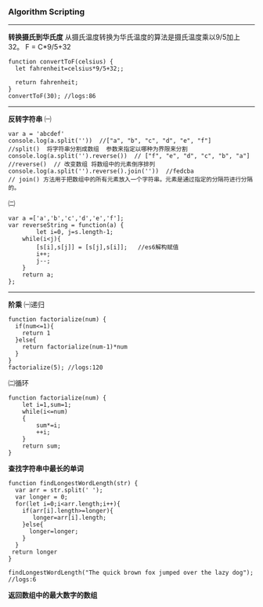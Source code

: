 ### Algorithm Scripting
---
**转换摄氏到华氏度**
从摄氏温度转换为华氏温度的算法是摄氏温度乘以9/5加上32。
F = C*9/5+32
```
function convertToF(celsius) {
  let fahrenheit=celsius*9/5+32;;
  
  return fahrenheit;
}
convertToF(30); //logs:86
```
---
**反转字符串**
㈠
```
var a = 'abcdef'
console.log(a.split(''))  //["a", "b", "c", "d", "e", "f"]
//split()  将字符串分割成数组  参数来指定以哪种为界限来分割
console.log(a.split('').reverse())  // ["f", "e", "d", "c", "b", "a"]
//reverse()  // 改变数组 将数组中的元素倒序排列
console.log(a.split('').reverse().join(''))  //fedcba
// join() 方法用于把数组中的所有元素放入一个字符串。元素是通过指定的分隔符进行分隔的。
```
㈡
```
var a =['a','b','c','d','e','f'];
var reverseString = function(a) {
        let i=0, j=s.length-1;
    while(i<j){
        [s[i],s[j]] = [s[j],s[i]];   //es6解构赋值
        i++;
        j--;
    }
    return a;
};
```
---

**阶乘**
㈠递归
```
function factorialize(num) {
  if(num<=1){
    return 1
  }else{
    return factorialize(num-1)*num
  }
}
factorialize(5); //logs:120
```

㈡循环
```
function factorialize(num) {
    let i=1,sum=1;
    while(i<=num)
    {
        sum*=i;
        ++i;
    }
    return sum;
}
```


**查找字符串中最长的单词**
```
function findLongestWordLength(str) {
  var arr = str.split(' ');
  var longer = 0;
  for(let i=0;i<arr.length;i++){
    if(arr[i].length>=longer){
       longer=arr[i].length;
    }else{
      longer=longer;
    }
  }
 return longer
}

findLongestWordLength("The quick brown fox jumped over the lazy dog");  //logs:6
```


**返回数组中的最大数字的数组**














































